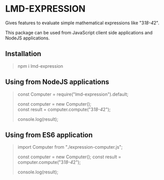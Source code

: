 # LMD-EXPRESSION

Gives features to evaluate simple mathematical expressions like "3*18-4*2".

This package can be used from JavaScript client side applications and NodeJS applications. 

## Installation

> npm i lmd-expression

## Using from NodeJS applications

> const Computer = require("lmd-expression").default;
>
> const computer = new Computer();<br>
> const result = computer.compute("3*18-4*2");
> 
> console.log(result);

## Using from ES6 application

> import Computer from "./expression-computer.js";
>
> const computer = new Computer();
> const result = computer.compute("3*18-4*2");
>
> console.log(result);